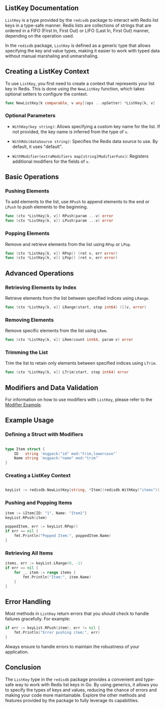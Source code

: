 ## ListKey Documentation

`ListKey` is a type provided by the `redisdb` package to interact with Redis list keys in a type-safe manner. Redis lists are collections of strings that are ordered in a FIFO (First In, First Out) or LIFO (Last In, First Out) manner, depending on the operation used.

In the `redisdb` package, `ListKey` is defined as a generic type that allows specifying the key and value types, making it easier to work with typed data without manual marshaling and unmarshaling.

## Creating a ListKey Context

To use `ListKey`, you first need to create a context that represents your list key in Redis. This is done using the `NewListKey` function, which takes optional setters to configure the context.

```go
func NewListKey[k comparable, v any](ops ...opSetter) *ListKey[k, v]
```

### Optional Parameters

- `WithKey(key string)`: Allows specifying a custom key name for the list. If not provided, the key name is inferred from the type of `v`.

- `WithRds(dataSource string)`: Specifies the Redis data source to use. By default, it uses "default".

- `WithModifier(extraModifiers map[string]ModifierFunc)`: Registers additional modifiers for the fields of `v`.

## Basic Operations

### Pushing Elements

To add elements to the list, use `RPush` to append elements to the end or `LPush` to push elements to the beginning.

```go
func (ctx *ListKey[k, v]) RPush(param ...v) error
func (ctx *ListKey[k, v]) LPush(param ...v) error
```

### Popping Elements

Remove and retrieve elements from the list using `RPop` or `LPop`.

```go
func (ctx *ListKey[k, v]) RPop() (ret v, err error)
func (ctx *ListKey[k, v]) LPop() (ret v, err error)
```

## Advanced Operations

### Retrieving Elements by Index

Retrieve elements from the list between specified indices using `LRange`.

```go
func (ctx *ListKey[k, v]) LRange(start, stop int64) ([]v, error)
```

### Removing Elements

Remove specific elements from the list using `LRem`.

```go
func (ctx *ListKey[k, v]) LRem(count int64, param v) error
```

### Trimming the List

Trim the list to retain only elements between specified indices using `LTrim`.

```go
func (ctx *ListKey[k, v]) LTrim(start, stop int64) error
```

## Modifiers and Data Validation

For information on how to use modifiers with `ListKey`, please refer to the [Modifier Example](doc_mod_example.md).

## Example Usage

### Defining a Struct with Modifiers

```go

type Item struct {
    ID   string `msgpack:"id" mod:"trim,lowercase"`
    Name string `msgpack:"name" mod:"trim"`
}
```

### Creating a ListKey Context

```go

keyList := redisdb.NewListKey[string, *Item](redisdb.WithKey("items"))
```

### Pushing and Popping Items

```go
item := &Item{ID: "1", Name: "Item1"}
keyList.RPush(item)

poppedItem, err := keyList.RPop()
if err == nil {
    fmt.Println("Popped Item:", poppedItem.Name)
}
```

### Retrieving All Items

```go
items, err := keyList.LRange(0, -1)
if err == nil {
    for _, item := range items {
        fmt.Println("Item:", item.Name)
    }
}
```

## Error Handling

Most methods in `ListKey` return errors that you should check to handle failures gracefully. For example:

```go
if err := keyList.RPush(item); err != nil {
    fmt.Println("Error pushing item:", err)
}
```

Always ensure to handle errors to maintain the robustness of your application.

## Conclusion

The `ListKey` type in the `redisdb` package provides a convenient and type-safe way to work with Redis list keys in Go. By using generics, it allows you to specify the types of keys and values, reducing the chance of errors and making your code more maintainable. Explore the other methods and features provided by the package to fully leverage its capabilities.
